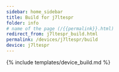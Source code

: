 ```yaml
---
sidebar: home_sidebar
title: Build for j7ltespr
folder: info
# name of the page (/{{permalink}}.html)
redirect_from: j7ltespr_build.html
permalink: /devices/j7ltespr/build
device: j7ltespr
---
```

{% include templates/device_build.md %}
